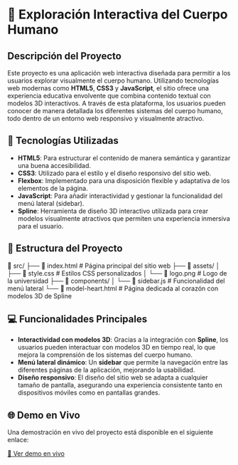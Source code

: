 # 🚀 Exploración Interactiva del Cuerpo Humano

## Descripción del Proyecto

Este proyecto es una aplicación web interactiva diseñada para permitir a los usuarios explorar visualmente el cuerpo humano. Utilizando tecnologías web modernas como **HTML5**, **CSS3** y **JavaScript**, el sitio ofrece una experiencia educativa envolvente que combina contenido textual con modelos 3D interactivos. A través de esta plataforma, los usuarios pueden conocer de manera detallada los diferentes sistemas del cuerpo humano, todo dentro de un entorno web responsivo y visualmente atractivo.

## 🎨 Tecnologías Utilizadas

- **HTML5**: Para estructurar el contenido de manera semántica y garantizar una buena accesibilidad.
- **CSS3**: Utilizado para el estilo y el diseño responsivo del sitio web.
- **Flexbox**: Implementado para una disposición flexible y adaptativa de los elementos de la página.
- **JavaScript**: Para añadir interactividad y gestionar la funcionalidad del menú lateral (sidebar).
- **Spline**: Herramienta de diseño 3D interactivo utilizada para crear modelos visualmente atractivos que permiten una experiencia inmersiva para el usuario.

## 📂 Estructura del Proyecto


📁 src/
   ├── 📄 index.html   # Página principal del sitio web
   ├── 📂 assets/
   │   ├── 📄 style.css   # Estilos CSS personalizados
   │   └── 📄 logo.png    # Logo de la universidad
   ├── 📂 components/
   │   └── 📄 sidebar.js  # Funcionalidad del menú lateral
   └── 📄 model-heart.html  # Página dedicada al corazón con modelos 3D de Spline

## 💻 Funcionalidades Principales

- **Interactividad con modelos 3D**: Gracias a la integración con **Spline**, los usuarios pueden interactuar con modelos 3D en tiempo real, lo que mejora la comprensión de los sistemas del cuerpo humano.
- **Menú lateral dinámico**: Un **sidebar** que permite la navegación entre las diferentes páginas de la aplicación, mejorando la usabilidad.
- **Diseño responsivo**: El diseño del sitio web se adapta a cualquier tamaño de pantalla, asegurando una experiencia consistente tanto en dispositivos móviles como en pantallas grandes.

## 🌐 Demo en Vivo

Una demostración en vivo del proyecto está disponible en el siguiente enlace:

[🔗 Ver demo en vivo](https://drive.google.com/file/d/1-viDxhppOkHBZ4WKTMWjhWy1y6aiCQgU/view)
